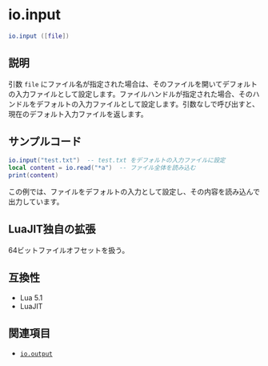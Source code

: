 # io.input

```lua
io.input ([file])
```

## 説明

引数 `file` にファイル名が指定された場合は、そのファイルを開いてデフォルトの入力ファイルとして設定します。ファイルハンドルが指定された場合、そのハンドルをデフォルトの入力ファイルとして設定します。引数なしで呼び出すと、現在のデフォルト入力ファイルを返します。

## サンプルコード

```lua
io.input("test.txt")  -- test.txt をデフォルトの入力ファイルに設定
local content = io.read("*a")  -- ファイル全体を読み込む
print(content)
```

この例では、ファイルをデフォルトの入力として設定し、その内容を読み込んで出力しています。

## LuaJIT独自の拡張

64ビットファイルオフセットを扱う。

## 互換性

- Lua 5.1
- LuaJIT

## 関連項目

- [`io.output`](output.md)